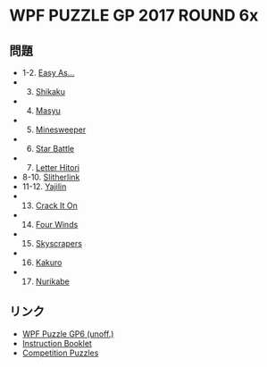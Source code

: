 # WPF PUZZLE GP 2017 ROUND 6x

## 問題
- 1-2. [Easy As...](../puzzle/easyas.md)
- 3. [Shikaku](../puzzle/shikaku.md)
- 4. [Masyu](../puzzle/masyu.md)
- 5. [Minesweeper](../puzzle/minesweeper.md)
- 6. [Star Battle](../puzzle/starbattle.md)
- 7. [Letter Hitori](../puzzle/hitori-letter.md)
- 8-10. [Slitherlink](../puzzle/slitherlink.md)
- 11-12. [Yajilin](../puzzle/yajilin.md)
- 13. [Crack It On](../puzzle/crackiton.md)
- 14. [Four Winds](../puzzle/fourwinds.md)
- 15. [Skyscrapers](../puzzle/skyscrapers.md)
- 16. [Kakuro](../puzzle/kakuro.md)
- 17. [Nurikabe](../puzzle/nurikabe.md)

## リンク
- [WPF Puzzle GP6 (unoff.)](https://gp.worldpuzzle.org/content/wpf-puzzle-gp6-unoff)
- [Instruction Booklet](https://gp.worldpuzzle.org/content/instruction-booklet-61)
- [Competition Puzzles](https://gp.worldpuzzle.org/content/competition-puzzles-26)
